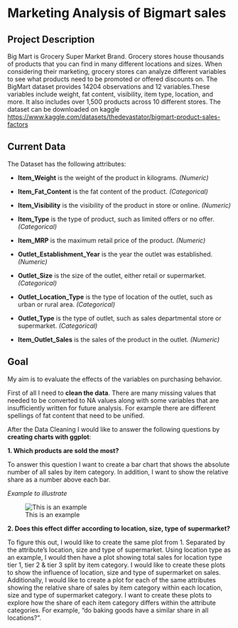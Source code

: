 # Marketing Analysis of Bigmart sales

## Project Description

Big Mart is Grocery Super Market Brand. Grocery stores house thousands
of products that you can find in many different locations and sizes.
When considering their marketing, grocery stores can analyze different
variables to see what products need to be promoted or offered discounts
on. The BigMart dataset provides 14204 observations and 12
variables.These variables include weight, fat content, visibility, item
type, location, and more. It also includes over 1,500 products across 10
different stores. The dataset can be downloaded on kaggle
<https://www.kaggle.com/datasets/thedevastator/bigmart-product-sales-factors>

## Current Data

The Dataset has the following attributes:
<p>

-   **Item\_Weight** is the weight of the product in kilograms.
    *(Numeric)*
    <p>
-   **Item\_Fat\_Content** is the fat content of the product.
    *(Categorical)*
    <p>
-   **Item\_Visibility** is the visibility of the product in store or
    online. *(Numeric)*
    <p>
-   **Item\_Type** is the type of product, such as limited offers or no
    offer. *(Categorical)*
    <p>
-   **Item\_MRP** is the maximum retail price of the product.
    *(Numeric)*
    <p>
-   **Outlet\_Establishment\_Year** is the year the outlet was
    established. *(Numeric)*
    <p>
-   **Outlet\_Size** is the size of the outlet, either retail or
    supermarket. *(Categorical)*
    <p>
-   **Outlet\_Location\_Type** is the type of location of the outlet,
    such as urban or rural area. *(Categorical)*
    <p>
-   **Outlet\_Type** is the type of outlet, such as sales departmental
    store or supermarket. *(Categorical)*
    <p>
-   **Item\_Outlet\_Sales** is the sales of the product in the outlet.
    *(Numeric)*
    <p>

## Goal

My aim is to evaluate the effects of the variables on purchasing
behavior.

First of all I need to **clean the data**. There are many missing values
that needed to be converted to NA values along with some variables that
are insufficiently written for future analysis. For example there are
different spellings of fat content that need to be unified.

After the Data Cleaning I would like to answer the following questions
by **creating charts with ggplot**:

**1. Which products are sold the most?**

To answer this question I want to create a bar chart that shows the
absolute number of all sales by item category. In addition, I want to
show the relative share as a number above each bar.

*Example to illustrate*
<p>

<figure>
<img
src="Data-projects-with-R-and-GitHub/Projects/DavidPrntz/Example.png"
alt="This is an example" />
<figcaption aria-hidden="true">This is an example</figcaption>
</figure>

**2. Does this effect differ according to location, size, type of
supermarket?**

To figure this out, I would like to create the same plot from 1.
Separated by the attribute’s location, size and type of supermarket.
Using location type as an example, I would then have a plot showing
total sales for location type tier 1, tier 2 & tier 3 split by item
category. I would like to create these plots to show the influence of
location, size and type of supermarket on sales. Additionally, I would
like to create a plot for each of the same attributes showing the
relative share of sales by item category within each location, size and
type of supermarket category. I want to create these plots to explore
how the share of each item category differs within the attribute
categories. For example, “do baking goods have a similar share in all
locations?”.
